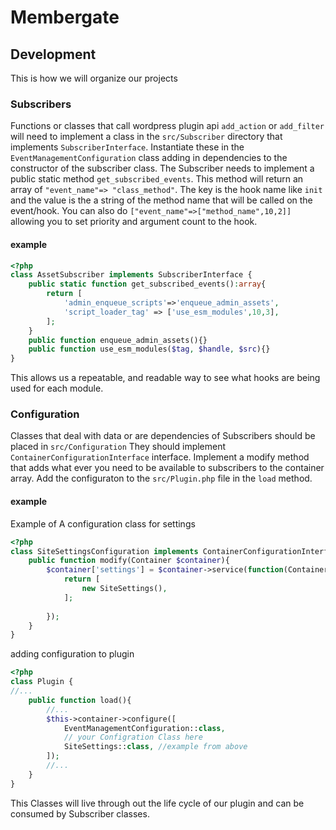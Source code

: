 # Membergate


## Development

This is how we will organize our projects

### Subscribers

Functions or classes that call wordpress plugin api `add_action` or `add_filter`
will need to implement a class in the `src/Subscriber` directory that implements `SubscriberInterface`.
Instantiate these in the `EventManagementConfiguration` class adding in dependencies to the constructor of the
subscriber class. The Subscriber needs to implement a public static method `get_subscribed_events`. This method will
return an array of `"event_name"=> "class_method"`. The key is the hook name like `init` and the value is the a string
of the method name that will be called on the event/hook. You can also do `["event_name"=>["method_name",10,2]]` allowing you to set priority and argument count to the hook.

#### example

```php
<?php
class AssetSubscriber implements SubscriberInterface {
	public static function get_subscribed_events():array{
		return [
			'admin_enqueue_scripts'=>'enqueue_admin_assets',
			'script_loader_tag' => ['use_esm_modules',10,3],
		];
	}
	public function enqueue_admin_assets(){}
	public function use_esm_modules($tag, $handle, $src){}
}
```
This allows us a repeatable, and readable way to see what hooks are being used for each module.


### Configuration 

Classes that deal with data or are dependencies of Subscribers should be placed in `src/Configuration`
They should implement `ContainerConfigurationInterface` interface. Implement a modify method that adds what ever you
need to be available to subscribers to the container array. Add the configuraton to the `src/Plugin.php` file in the
`load` method.

#### example

Example of A configuration class for settings
```php
<?php
class SiteSettingsConfiguration implements ContainerConfigurationInterface {
	public function modify(Container $container){
		$container['settings'] = $container->service(function(Container $container){
			return [
				new SiteSettings(),
			];
			
		});
	}
}
```

adding configuration to plugin 
```php
<?php
class Plugin {
//...
	public function load(){
		//...
		$this->container->configure([
			EventManagementConfiguration::class,
			// your Configration Class here
			SiteSettings::class, //example from above
		]);	
		//...
	}
}
```

This Classes will live through out the life cycle of our plugin and can be consumed by Subscriber classes.

